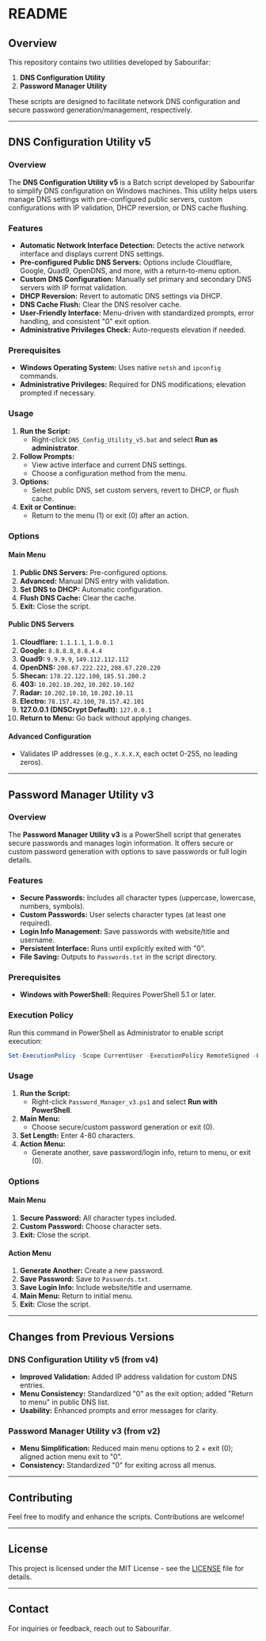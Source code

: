 # README

## Overview

This repository contains two utilities developed by Sabourifar: 

1. **DNS Configuration Utility**
2. **Password Manager Utility**

These scripts are designed to facilitate network DNS configuration and secure password generation/management, respectively.

---

## DNS Configuration Utility v5

### Overview

The **DNS Configuration Utility v5** is a Batch script developed by Sabourifar to simplify DNS configuration on Windows machines. This utility helps users manage DNS settings with pre-configured public servers, custom configurations with IP validation, DHCP reversion, or DNS cache flushing.

### Features

- **Automatic Network Interface Detection:** Detects the active network interface and displays current DNS settings.
- **Pre-configured Public DNS Servers:** Options include Cloudflare, Google, Quad9, OpenDNS, and more, with a return-to-menu option.
- **Custom DNS Configuration:** Manually set primary and secondary DNS servers with IP format validation.
- **DHCP Reversion:** Revert to automatic DNS settings via DHCP.
- **DNS Cache Flush:** Clear the DNS resolver cache.
- **User-Friendly Interface:** Menu-driven with standardized prompts, error handling, and consistent "0" exit option.
- **Administrative Privileges Check:** Auto-requests elevation if needed.

### Prerequisites

- **Windows Operating System:** Uses native `netsh` and `ipconfig` commands.
- **Administrative Privileges:** Required for DNS modifications; elevation prompted if necessary.

### Usage

1. **Run the Script:**
   - Right-click `DNS_Config_Utility_v5.bat` and select **Run as administrator**.
2. **Follow Prompts:**
   - View active interface and current DNS settings.
   - Choose a configuration method from the menu.
3. **Options:**
   - Select public DNS, set custom servers, revert to DHCP, or flush cache.
4. **Exit or Continue:**
   - Return to the menu (1) or exit (0) after an action.

### Options

#### Main Menu
1. **Public DNS Servers:** Pre-configured options.
2. **Advanced:** Manual DNS entry with validation.
3. **Set DNS to DHCP:** Automatic configuration.
4. **Flush DNS Cache:** Clear the cache.
0. **Exit:** Close the script.

#### Public DNS Servers
1. **Cloudflare:** `1.1.1.1`, `1.0.0.1`
2. **Google:** `8.8.8.8`, `8.8.4.4`
3. **Quad9:** `9.9.9.9`, `149.112.112.112`
4. **OpenDNS:** `208.67.222.222`, `208.67.220.220`
5. **Shecan:** `178.22.122.100`, `185.51.200.2`
6. **403:** `10.202.10.202`, `10.202.10.102`
7. **Radar:** `10.202.10.10`, `10.202.10.11`
8. **Electro:** `78.157.42.100`, `78.157.42.101`
9. **127.0.0.1 (DNSCrypt Default):** `127.0.0.1`
0. **Return to Menu:** Go back without applying changes.

#### Advanced Configuration
- Validates IP addresses (e.g., `X.X.X.X`, each octet 0-255, no leading zeros).

---

## Password Manager Utility v3

### Overview

The **Password Manager Utility v3** is a PowerShell script that generates secure passwords and manages login information. It offers secure or custom password generation with options to save passwords or full login details.

### Features

- **Secure Passwords:** Includes all character types (uppercase, lowercase, numbers, symbols).
- **Custom Passwords:** User selects character types (at least one required).
- **Login Info Management:** Save passwords with website/title and username.
- **Persistent Interface:** Runs until explicitly exited with "0".
- **File Saving:** Outputs to `Passwords.txt` in the script directory.

### Prerequisites

- **Windows with PowerShell:** Requires PowerShell 5.1 or later.

### Execution Policy

Run this command in PowerShell as Administrator to enable script execution:
```powershell
Set-ExecutionPolicy -Scope CurrentUser -ExecutionPolicy RemoteSigned -Force
```

### Usage

1. **Run the Script:**
   - Right-click `Password_Manager_v3.ps1` and select **Run with PowerShell**.
2. **Main Menu:**
   - Choose secure/custom password generation or exit (0).
3. **Set Length:** Enter 4-80 characters.
4. **Action Menu:**
   - Generate another, save password/login info, return to menu, or exit (0).

### Options

#### Main Menu
1. **Secure Password:** All character types included.
2. **Custom Password:** Choose character sets.
0. **Exit:** Close the script.

#### Action Menu
1. **Generate Another:** Create a new password.
2. **Save Password:** Save to `Passwords.txt`.
3. **Save Login Info:** Include website/title and username.
4. **Main Menu:** Return to initial menu.
0. **Exit:** Close the script.

---

## Changes from Previous Versions

### DNS Configuration Utility v5 (from v4)
- **Improved Validation:** Added IP address validation for custom DNS entries.
- **Menu Consistency:** Standardized "0" as the exit option; added "Return to menu" in public DNS list.
- **Usability:** Enhanced prompts and error messages for clarity.

### Password Manager Utility v3 (from v2)
- **Menu Simplification:** Reduced main menu options to 2 + exit (0); aligned action menu exit to "0".
- **Consistency:** Standardized "0" for exiting across all menus.

---

## Contributing

Feel free to modify and enhance the scripts. Contributions are welcome!

---

## License

This project is licensed under the MIT License - see the [LICENSE](LICENSE) file for details.

---

## Contact

For inquiries or feedback, reach out to Sabourifar.
